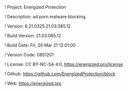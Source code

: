 ! Project: Energized Protection

! Description: ad.porn.malware blocking.

! Version: 6.21.0325.21.03.085.12

! Build Version: 21.03.085.12

! Build Date: Fri, 26 Mar 21 12:01:00

! Version Code: 0851201

! License: CC BY-NC-SA 4.0, https://energized.pro/license

! Github: https://github.com/EnergizedProtection/block

! Web: https://energized.pro
